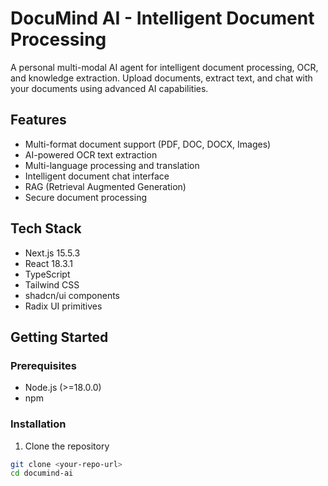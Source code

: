 # DocuMind AI - Intelligent Document Processing

A personal multi-modal AI agent for intelligent document processing, OCR, and knowledge extraction. Upload documents, extract text, and chat with your documents using advanced AI capabilities.

## Features

- Multi-format document support (PDF, DOC, DOCX, Images)
- AI-powered OCR text extraction
- Multi-language processing and translation
- Intelligent document chat interface
- RAG (Retrieval Augmented Generation)
- Secure document processing

## Tech Stack

- Next.js 15.5.3
- React 18.3.1
- TypeScript
- Tailwind CSS
- shadcn/ui components
- Radix UI primitives

## Getting Started

### Prerequisites

- Node.js (>=18.0.0)
- npm

### Installation

1. Clone the repository
```bash
git clone <your-repo-url>
cd documind-ai
```
